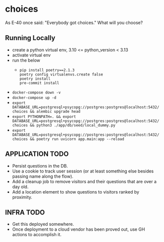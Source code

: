 # choices
As E-40 once said: "Everybody got choices." What will you choose?

## Running Locally
- create a python virtual env, 3.10 <= python_version < 3.13
- activate virtual env
- run the below
  - ```commandline
    pip install poetry==2.1.3
    poetry config virtualenvs.create false
    poetry install
    pre-commit install
    ```
- `docker-compose down -v`
- `docker-compose up -d`
- `export DATABASE_URL=postgresql+psycopg://postgres:postgres@localhost:5432/choices && alembic upgrade head`
- `export PYTHONPATH=. && export DATABASE_URL=postgresql+psycopg://postgres:postgres@localhost:5432/choices && python3 ./app/db/seed/local_dummy.py`
- `export DATABASE_URL=postgresql+psycopg://postgres:postgres@localhost:5432/choices && poetry run uvicorn app.main:app --reload`

## APPLICATION TODO
- Persist questions in the DB.
- Use a cookie to track user session (or at least something else besides passing name along the flow).
- Add a cleanup job to remove visitors and their questions that are over a day old.
- Add a location element to show questions to visitors ranked by proximity.

## INFRA TODO
- Get this deployed somewhere.
- Once deployment to a cloud vendor has been proved out, use GH actions to accomplish it.
